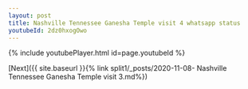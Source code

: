 ```yaml
---
layout: post
title: Nashville Tennessee Ganesha Temple visit 4 whatsapp status
youtubeId: 2dz0hxogOwo
---
```


{% include youtubePlayer.html id=page.youtubeId %}

[Next]({{ site.baseurl }}{% link split1/_posts/2020-11-08- Nashville Tennessee Ganesha Temple visit 3.md%})
